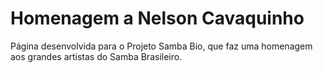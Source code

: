 # Homenagem a Nelson Cavaquinho
Página desenvolvida para o Projeto Samba Bio, que faz uma homenagem aos grandes artistas do Samba Brasileiro.
